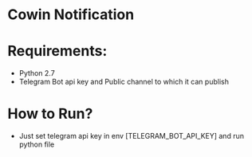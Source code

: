 # Cowin Notification

# Requirements:

- Python 2.7
- Telegram Bot api key and Public channel to which it can publish

# How to Run?
- Just set telegram api key in env [TELEGRAM_BOT_API_KEY] and run python file

